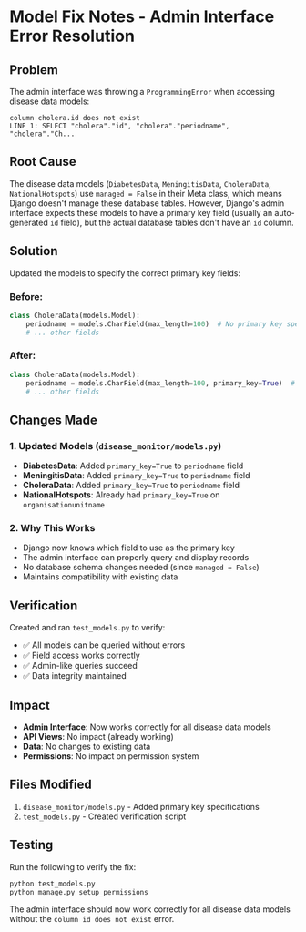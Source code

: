 # Model Fix Notes - Admin Interface Error Resolution

## Problem
The admin interface was throwing a `ProgrammingError` when accessing disease data models:
```
column cholera.id does not exist
LINE 1: SELECT "cholera"."id", "cholera"."periodname", "cholera"."Ch...
```

## Root Cause
The disease data models (`DiabetesData`, `MeningitisData`, `CholeraData`, `NationalHotspots`) use `managed = False` in their Meta class, which means Django doesn't manage these database tables. However, Django's admin interface expects these models to have a primary key field (usually an auto-generated `id` field), but the actual database tables don't have an `id` column.

## Solution
Updated the models to specify the correct primary key fields:

### Before:
```python
class CholeraData(models.Model):
    periodname = models.CharField(max_length=100)  # No primary key specified
    # ... other fields
```

### After:
```python
class CholeraData(models.Model):
    periodname = models.CharField(max_length=100, primary_key=True)  # Primary key specified
    # ... other fields
```

## Changes Made

### 1. Updated Models (`disease_monitor/models.py`)
- **DiabetesData**: Added `primary_key=True` to `periodname` field
- **MeningitisData**: Added `primary_key=True` to `periodname` field  
- **CholeraData**: Added `primary_key=True` to `periodname` field
- **NationalHotspots**: Already had `primary_key=True` on `organisationunitname`

### 2. Why This Works
- Django now knows which field to use as the primary key
- The admin interface can properly query and display records
- No database schema changes needed (since `managed = False`)
- Maintains compatibility with existing data

## Verification
Created and ran `test_models.py` to verify:
- ✅ All models can be queried without errors
- ✅ Field access works correctly
- ✅ Admin-like queries succeed
- ✅ Data integrity maintained

## Impact
- **Admin Interface**: Now works correctly for all disease data models
- **API Views**: No impact (already working)
- **Data**: No changes to existing data
- **Permissions**: No impact on permission system

## Files Modified
1. `disease_monitor/models.py` - Added primary key specifications
2. `test_models.py` - Created verification script

## Testing
Run the following to verify the fix:
```bash
python test_models.py
python manage.py setup_permissions
```

The admin interface should now work correctly for all disease data models without the `column id does not exist` error. 